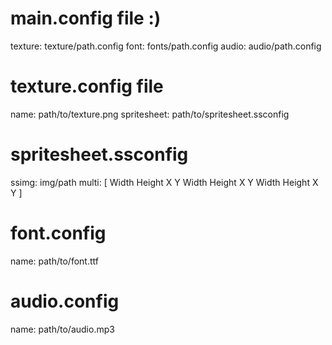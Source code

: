 # main.config file :)
texture: texture/path.config
font: fonts/path.config
audio: audio/path.config

# texture.config file
name: path/to/texture.png
spritesheet: path/to/spritesheet.ssconfig

  # spritesheet.ssconfig
  ssimg: img/path
  multi: [
    Width Height X Y
    Width Height X Y
    Width Height X Y
  ]

# font.config
name: path/to/font.ttf

# audio.config
name: path/to/audio.mp3